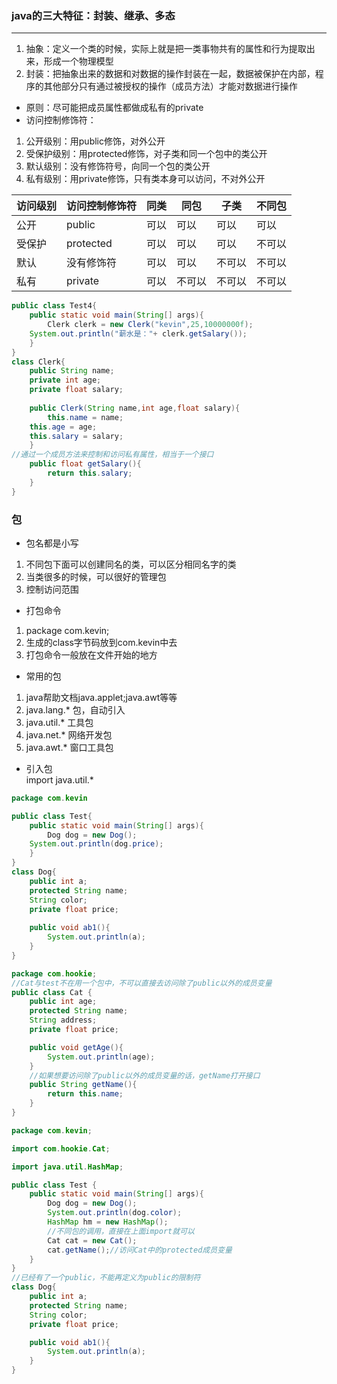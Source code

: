 ### java的三大特征：封装、继承、多态
--- 
1. 抽象：定义一个类的时候，实际上就是把一类事物共有的属性和行为提取出来，形成一个物理模型
2. 封装：把抽象出来的数据和对数据的操作封装在一起，数据被保护在内部，程序的其他部分只有通过被授权的操作（成员方法）才能对数据进行操作  
- 原则：尽可能把成员属性都做成私有的private   
- 访问控制修饰符：
1. 公开级别：用public修饰，对外公开
2. 受保护级别：用protected修饰，对子类和同一个包中的类公开
3. 默认级别：没有修饰符号，向同一个包的类公开
4. 私有级别：用private修饰，只有类本身可以访问，不对外公开  

访问级别|访问控制修饰符|同类|同包|子类|不同包
---|---|---|---|---|---
公开|public|可以|可以|可以|可以
受保护|protected|可以|可以|可以|不可以
默认|没有修饰符|可以|可以|不可以|不可以
私有|private|可以|不可以|不可以|不可以
```java
public class Test4{
    public static void main(String[] args){
        Clerk clerk = new Clerk("kevin",25,10000000f);
	System.out.println("薪水是："+ clerk.getSalary());
    }
}
class Clerk{
    public String name;
    private int age;
    private float salary;
		
    public Clerk(String name,int age,float salary){
        this.name = name;
	this.age = age;
	this.salary = salary;
    }
//通过一个成员方法来控制和访问私有属性，相当于一个接口
    public float getSalary(){
        return this.salary;
    }	
}

```
### 包
- 包名都是小写
1. 不同包下面可以创建同名的类，可以区分相同名字的类
2. 当类很多的时候，可以很好的管理包
3. 控制访问范围
- 打包命令   
1. package com.kevin;   
2. 生成的class字节码放到com.kevin中去   
3. 打包命令一般放在文件开始的地方
- 常用的包
1. java帮助文档java.applet;java.awt等等
2. java.lang.* 包，自动引入
3. java.util.* 工具包
4. java.net.* 网络开发包
5. java.awt.* 窗口工具包
- 引入包   
import java.util.*
```java
package com.kevin

public class Test{
    public static void main(String[] args){
        Dog dog = new Dog();
	System.out.println(dog.price);
    }
}
class Dog{
    public int a;
    protected String name;
    String color;
    private float price;
    
    public void ab1(){
        System.out.println(a);
    } 
}
```
```java
package com.hookie;
//Cat与test不在用一个包中，不可以直接去访问除了public以外的成员变量
public class Cat {
    public int age;
    protected String name;
    String address;
    private float price;

    public void getAge(){
        System.out.println(age);
    }
    //如果想要访问除了public以外的成员变量的话，getName打开接口
    public String getName(){
        return this.name;
    }
}
```
```java
package com.kevin;

import com.hookie.Cat;

import java.util.HashMap;

public class Test {
    public static void main(String[] args){
        Dog dog = new Dog();
        System.out.println(dog.color);
        HashMap hm = new HashMap();
        //不同包的调用，直接在上面import就可以
        Cat cat = new Cat();
        cat.getName();//访问Cat中的protected成员变量
    }
}
//已经有了一个public，不能再定义为public的限制符
class Dog{  
    public int a;
    protected String name;
    String color;
    private float price;

    public void ab1(){
        System.out.println(a);
    }
}
```





